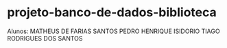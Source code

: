 # projeto-banco-de-dados-biblioteca

Alunos:
  MATHEUS DE FARIAS SANTOS
  PEDRO HENRIQUE ISIDORIO
  TIAGO RODRIGUES DOS SANTOS
